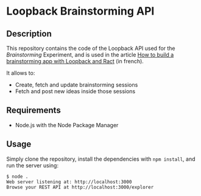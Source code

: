 # Loopback Brainstorming API

## Description

This repository contains the code of the Loopback API used for the *Brainstorming* Experiment, and is used
in the article
[How to build a brainstorming app with Loopback and Ract](https://huberisation.eu/articles/brainstorming-app-part-1-loopback) (in french).

It allows to:
* Create, fetch and update brainstorming sessions
* Fetch and post new ideas inside those sessions

## Requirements
* Node.js with the Node Package Manager

## Usage
Simply clone the repository, install the dependencies with `npm install`, and run the server using:

```
$ node .
Web server listening at: http://localhost:3000
Browse your REST API at http://localhost:3000/explorer
```